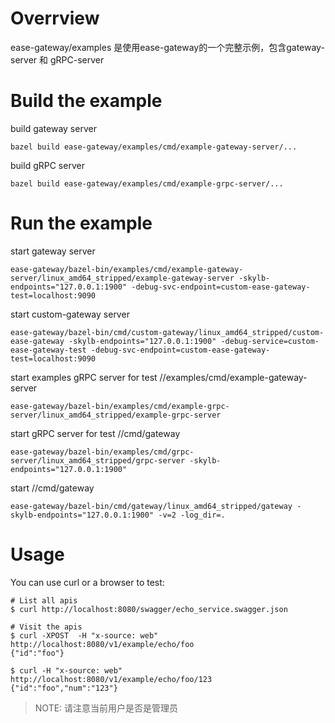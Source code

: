# Overrview

ease-gateway/examples 是使用ease-gateway的一个完整示例，包含gateway-server 和 gRPC-server

# Build the example

build gateway server
```
bazel build ease-gateway/examples/cmd/example-gateway-server/... 
```

build gRPC server
```
bazel build ease-gateway/examples/cmd/example-grpc-server/...
```

# Run the example

start gateway server
```
ease-gateway/bazel-bin/examples/cmd/example-gateway-server/linux_amd64_stripped/example-gateway-server -skylb-endpoints="127.0.0.1:1900" -debug-svc-endpoint=custom-ease-gateway-test=localhost:9090
```

start custom-gateway server
```
ease-gateway/bazel-bin/cmd/custom-gateway/linux_amd64_stripped/custom-ease-gateway -skylb-endpoints="127.0.0.1:1900" -debug-service=custom-ease-gateway-test -debug-svc-endpoint=custom-ease-gateway-test=localhost:9090
```

start examples gRPC server for test //examples/cmd/example-gateway-server
```
ease-gateway/bazel-bin/examples/cmd/example-grpc-server/linux_amd64_stripped/example-grpc-server
```

start gRPC server for test //cmd/gateway
```
ease-gateway/bazel-bin/examples/cmd/grpc-server/linux_amd64_stripped/grpc-server -skylb-endpoints="127.0.0.1:1900"
```

start //cmd/gateway
```
ease-gateway/bazel-bin/cmd/gateway/linux_amd64_stripped/gateway -skylb-endpoints="127.0.0.1:1900" -v=2 -log_dir=.
```

# Usage

You can use curl or a browser to test:
```
# List all apis
$ curl http://localhost:8080/swagger/echo_service.swagger.json

# Visit the apis
$ curl -XPOST  -H "x-source: web" http://localhost:8080/v1/example/echo/foo
{"id":"foo"}

$ curl -H "x-source: web"  http://localhost:8080/v1/example/echo/foo/123
{"id":"foo","num":"123"}
```

> NOTE: 请注意当前用户是否是管理员